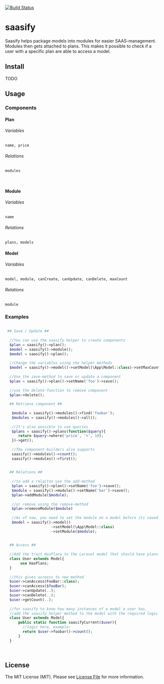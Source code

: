[![Build Status](https://travis-ci.com/dialect-katrineholm/saasify.svg?token=EdYhqXZq4TUuwAgtq16F&branch=master)](https://travis-ci.com/dialect-katrineholm/saasify)

# saasify

Saasify helps package models into modules for easier SAAS-management. Modules then gets attached to plans. This makes it possible to check if a user with a specific plan are able to access a model.

## Install

TODO

## Usage

### Components
 #### Plan
   ###### Variables
    name, price
   ###### Relations
    modules
  
  #### Module
   ###### Variables
    name
   ###### Relations
    plans, models
   
  #### Model
   ###### Variables
    model, module, canCreate, canUpdate, canDelete, maxCount
   ###### Relations
    module

  
### Examples

``` php

 ## Save / Update ##
 
  //You can use the saasify-helper to create components
  $plan = saasify()->plan();
  $model = saasify()->module();
  $model = saasify()->plan();
  
  //Change the variables using the helper methods
  $model = saasify()->model()->setModel(\App\Model::class)->setMaxCount(100);
  
  //Use the save-method to save or update a component
  $plan = saasify()->plan()->setName('foo')->save();
  
  //use the delete-function to remove component
  $plan->delete();
  
  ## Retrieve component ##
  
   $module = saasify()->modules()->find('foobar');
   $modules = saasify()->modules()->all();
   
   //It's also possible to use queries
   $plans = saasify()->plans(function($query){
      return $query->where('price', '>', 10);
   })->get();
   
   //The component-builders also supports
   saasify()->modules()->count();
   saasify()->modules()->first();
   
  
  ## Relations ##
  
   //to add a relaiton use the add-method
   $plan = saasify()->plan()->setName('foo')->save();
   $module = saasify()->module()->setName('bar')->save();
   $plan->addModule($module);
   
   //or remove using the remove-method
   $plan->removeModule($module)
  
   //As of now, you need to set the module on a model before its saved.
   $model = saasify()->model()
                     ->setModel(\App\Model::class)
                     ->setModule($module);
                     
                     
  ## Access ## 
  
  //Add the trait HasPlans to the Laravel model that should have plans
  class User extends Model{
	   use HasPlans;
  }
  
  //this gives acceess to new method
  $user->canAccess(FooBar::class);
  $user->canAccess($fooBar);
  $user->canUpdate(..);
  $user->canDelete(..);
  $user->getCount(..);
  
  //for saasify to know how many instances of a model a user has,
  //add the saasify helper method to the model with the required logic for counting.
  class User extends Model{
	  public static function saasifyCurrent($user){
	    //logic here, example:
	    return $user->foobar()->count();
	  }
  }
  
  
```


## License

The MIT License (MIT). Please see [License File](LICENSE.md) for more information.

